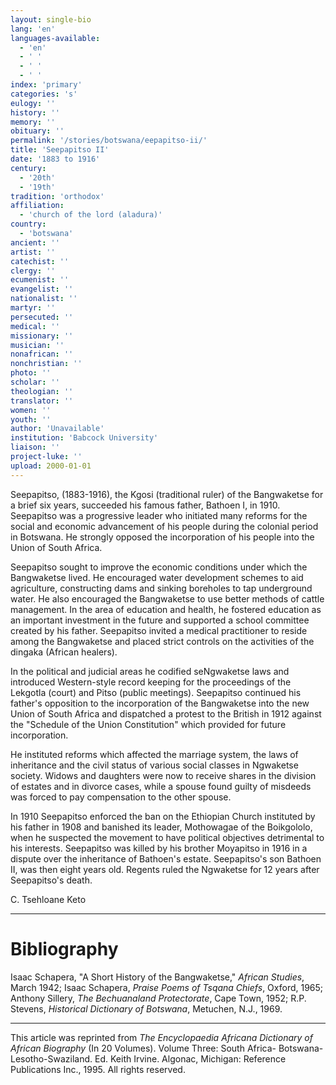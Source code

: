 ```yaml
---
layout: single-bio
lang: 'en'
languages-available:
  - 'en'
  - ' '
  - ' '
  - ' '
index: 'primary'
categories: 's'
eulogy: ''
history: ''
memory: ''
obituary: ''
permalink: '/stories/botswana/eepapitso-ii/'
title: 'Seepapitso II'
date: '1883 to 1916'
century:
  - '20th'
  - '19th'
tradition: 'orthodox'
affiliation:
  - 'church of the lord (aladura)'
country:
  - 'botswana'
ancient: ''
artist: ''
catechist: ''
clergy: ''
ecumenist: ''
evangelist: ''
nationalist: ''
martyr: ''
persecuted: ''
medical: ''
missionary: ''
musician: ''
nonafrican: ''
nonchristian: ''
photo: ''
scholar: ''
theologian: ''
translator: ''
women: ''
youth: ''
author: 'Unavailable'
institution: 'Babcock University'
liaison: ''
project-luke: ''
upload: 2000-01-01
---
```



Seepapitso, (1883-1916), the Kgosi (traditional ruler) of the Bangwaketse for a brief six years, succeeded his famous father, Bathoen I, in 1910. Seepapitso was a progressive leader who initiated many reforms for the social and economic advancement of his people during the colonial period in Botswana. He strongly opposed the incorporation of his people into the Union of South Africa.

Seepapitso sought to improve the economic conditions under which the Bangwaketse lived. He encouraged water development schemes to aid agriculture, constructing dams and sinking boreholes to tap underground water. He also encouraged the Bangwaketse to use better methods of cattle management. In the area of education and health, he fostered education as an important investment in the future and supported a school committee created by his father. Seepapitso invited a medical practitioner to reside among the Bangwaketse and placed strict controls on the activities of the dingaka (African healers).

In the political and judicial areas he codified seNgwaketse laws and introduced Western-style record keeping for the proceedings of the Lekgotla (court) and Pitso (public meetings). Seepapitso continued his father's opposition to the incorporation of the Bangwaketse into the new Union of South Africa and dispatched a protest to the British in 1912 against the "Schedule of the Union Constitution" which provided for future incorporation.

He instituted reforms which affected the marriage system, the laws of inheritance and the civil status of various social classes in Ngwaketse society. Widows and daughters were now to receive shares in the division of estates and in divorce cases, while a spouse found guilty of misdeeds was forced to pay compensation to the other spouse.

In 1910 Seepapitso enforced the ban on the Ethiopian Church instituted by his father in 1908 and banished its leader, Mothowagae of the Boikgololo, when he suspected the movement to have political objectives detrimental to his interests. Seepapitso was killed by his brother Moyapitso in 1916 in a dispute over the inheritance of Bathoen's estate. Seepapitso's son Bathoen II, was then eight years old. Regents ruled the Ngwaketse for 12 years after Seepapitso's death.

C. Tsehloane Keto

---

# Bibliography

Isaac Schapera, "A Short History of the Bangwaketse," *African Studies*, March 1942; Isaac Schapera, *Praise Poems of Tsqana Chiefs*, Oxford, 1965; Anthony Sillery, *The Bechuanaland Protectorate*, Cape Town, 1952; R.P. Stevens, *Historical Dictionary of Botswana*, Metuchen, N.J., 1969.

---

This article was reprinted from *The Encyclopaedia Africana Dictionary of African Biography* (In 20 Volumes). Volume Three: South Africa- Botswana-Lesotho-Swaziland. Ed. Keith Irvine. Algonac, Michigan: Reference Publications Inc., 1995.  All rights reserved.
